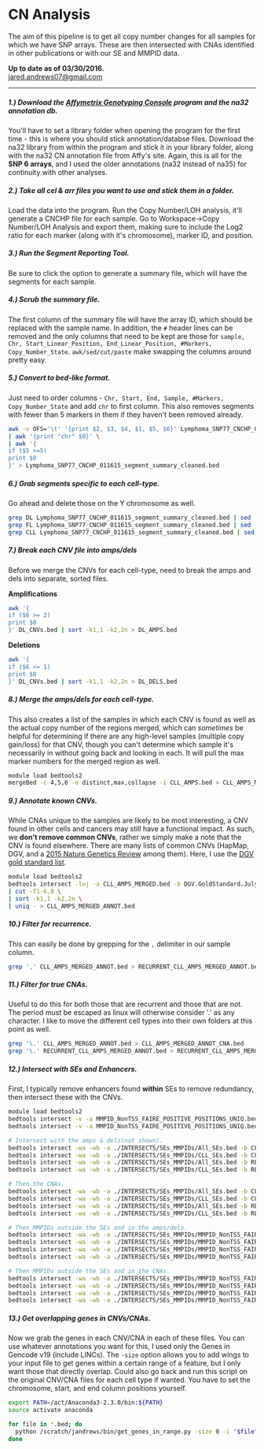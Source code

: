 # CN Analysis 
The aim of this pipeline is to get all copy number changes for all samples for which we have SNP arrays. These are then intersected with CNAs identified in other publications or with our SE and MMPID data.

**Up to date as of 03/30/2016.**  
jared.andrews07@gmail.com

---

##### 1.) Download the [Affymetrix Genotyping Console](http://www.affymetrix.com/estore/browse/level_seven_software_products_only.jsp?productId=131535#1_1) program and the na32 annotation db. 
You'll have to set a library folder when opening the program for the first time - this is where you should stick annotation/databse files. Download the na32 library from within the program and stick it in your library folder, along with the na32 CN annotation file from Affy's site. Again, this is all for the **SNP 6 arrays**, and I used the older annotations (na32 instead of na35) for continuity with other analyses. 


##### 2.) Take all cel & arr files you want to use and stick them in a folder. 
Load the data into the program. Run the Copy Number/LOH analysis, it'll generate a CNCHP file for each sample. Go to Workspace->Copy Number/LOH Analysis and export them, making sure to include the Log2 ratio for each marker (along with it's chromosome), marker ID, and position.


##### 3.) Run the Segment Reporting Tool. 
Be sure to click the option to generate a summary file, which will have the segments for each sample. 


##### 4.) Scrub the summary file.
The first column of the summary file will have the array ID, which should be replaced with the sample name. In addition, the `#` header lines can be removed and the only columns that need to be kept are those for `sample, Chr, Start_Linear_Position, End_Linear_Position, #Markers, Copy_Number_State`. `awk/sed/cut/paste` make swapping the columns around pretty easy.

##### 5.) Convert to bed-like format.
Just need to order columns - `Chr, Start, End, Sample, #Markers, Copy_Number_State` and add `chr` to first column. This also removes segments with fewer than 5 markers in them if they haven't been removed already.

```Bash
awk -v OFS='\t' '{print $2, $3, $4, $1, $5, $6}' Lymphoma_SNP77_CNCHP_011615_segment_summary_cleaned.txt \
| awk '{print "chr" $0}' \
| awk '{
if ($5 >=5) 
print $0
}' > Lymphoma_SNP77_CNCHP_011615_segment_summary_cleaned.bed
```

##### 6.) Grab segments specific to each cell-type.
Go ahead and delete those on the Y chromosome as well.
```Bash
grep DL Lymphoma_SNP77_CNCHP_011615_segment_summary_cleaned.bed | sed '/chrY/d' > DL_CNVs.bed
grep FL Lymphoma_SNP77_CNCHP_011615_segment_summary_cleaned.bed | sed '/chrY/d' > FL_CNVs.bed
grep CLL Lymphoma_SNP77_CNCHP_011615_segment_summary_cleaned.bed | sed '/chrY/d' > CLL_CNVs.bed
```

##### 7.) Break each CNV file into amps/dels
Before we merge the CNVs for each cell-type, need to break the amps and dels into separate, sorted files.

**Amplifications**
```Bash
awk '{
if ($6 >= 2)
print $0
}' DL_CNVs.bed | sort -k1,1 -k2,2n > DL_AMPS.bed
```

**Deletions**
```Bash
awk '{
if ($6 <= 1)
print $0
}' DL_CNVs.bed | sort -k1,1 -k2,2n > DL_DELS.bed
```

##### 8.) Merge the amps/dels for each cell-type.
This also creates a list of the samples in which each CNV is found as well as the actual copy number of the regions merged, which can *sometimes* be helpful for determining if there are any high-level samples (multiple copy gain/loss) for that CNV, though you can't determine which sample it's necessarily in without going back and looking in each. It will pull the max marker numbers for the merged region as well.

```Bash
module load bedtools2
mergeBed -c 4,5,6 -o distinct,max,collapse -i CLL_AMPS.bed > CLL_AMPS_MERGED.bed
```

##### 9.) Annotate known CNVs.
While CNAs unique to the samples are likely to be most interesting, a CNV found in other cells and cancers may still have a functional impact. As such, we **don't remove common CNVs**, rather we simply make a note that the CNV is found elsewhere. There are many lists of common CNVs (HapMap, DGV, and a [2015 Nature Genetics Review](http://www.nature.com/nrg/journal/v16/n3/full/nrg3871.html) among them). Here, I use the [DGV gold standard list](http://dgv.tcag.ca/dgv/app/downloads?ref=). 


```Bash
module load bedtools2
bedtools intersect -loj -a CLL_AMPS_MERGED.bed -b DGV.GoldStandard.July2015.hg19.gff3 \
| cut -f1-6,8 \
| sort -k1,1 -k2,2n \
| uniq - > CLL_AMPS_MERGED_ANNOT.bed
```

##### 10.) Filter for recurrence.
This can easily be done by grepping for the `,` delimiter in our sample column.

```Bash
grep ',' CLL_AMPS_MERGED_ANNOT.bed > RECURRENT_CLL_AMPS_MERGED_ANNOT.bed
```

##### 11.) Filter for true CNAs.
Useful to do this for both those that are recurrent and those that are not. The period must be escaped as linux will otherwise consider '.' as any character. I like to move the different cell types into their own folders at this point as well.

```Bash
grep '\.' CLL_AMPS_MERGED_ANNOT.bed > CLL_AMPS_MERGED_ANNOT_CNA.bed
grep '\.' RECURRENT_CLL_AMPS_MERGED_ANNOT.bed > RECURRENT_CLL_AMPS_MERGED_ANNOT_CNA.bed
```


##### 12.) Intersect with SEs and Enhancers.
First, I typically remove enhancers found **within** SEs to remove redundancy, then intersect these with the CNVs.

```Bash
module load bedtools2
bedtools intersect -v -a MMPID_NonTSS_FAIRE_POSITIVE_POSITIONS_UNIQ.bed -b All_SEs.bed > MMPID_NonTSS_FAIREPOS_OUTSIDE_ALL_SEs.bed
bedtools intersect -v -a MMPID_NonTSS_FAIRE_POSITIVE_POSITIONS_UNIQ.bed -b CLL_SEs.bed > MMPID_NonTSS_FAIREPOS_OUTSIDE_CLL_SEs.bed

# Intersect with the amps & dels(not shown).
bedtools intersect -wa -wb -a ./INTERSECTS/SEs_MMPIDs/All_SEs.bed -b CLL_AMPS_MERGED_ANNOT.bed > ./INTERSECTS/ALL_SEs_IN_CLL_AMPS.bed
bedtools intersect -wa -wb -a ./INTERSECTS/SEs_MMPIDs/CLL_SEs.bed -b CLL_AMPS_MERGED_ANNOT.bed > ./INTERSECTS/CLL_SEs_IN_CLL_AMPS.bed
bedtools intersect -wa -wb -a ./INTERSECTS/SEs_MMPIDs/All_SEs.bed -b RECURRENT_CLL_AMPS_MERGED_ANNOT.bed > ./INTERSECTS/ALL_SEs_IN_RECURRENT_CLL_AMPS.bed
bedtools intersect -wa -wb -a ./INTERSECTS/SEs_MMPIDs/CLL_SEs.bed -b RECURRENT_CLL_AMPS_MERGED_ANNOT.bed > ./INTERSECTS/CLL_SEs_IN_RECURRENT_CLL_AMPS.bed

# Then the CNAs.
bedtools intersect -wa -wb -a ./INTERSECTS/SEs_MMPIDs/All_SEs.bed -b CLL_AMPS_MERGED_ANNOT_CNA.bed > ./INTERSECTS/ALL_SEs_IN_CLL_AMPS_CNA.bed
bedtools intersect -wa -wb -a ./INTERSECTS/SEs_MMPIDs/CLL_SEs.bed -b CLL_AMPS_MERGED_ANNOT_CNA.bed > ./INTERSECTS/CLL_SEs_IN_CLL_AMPS_CNA.bed
bedtools intersect -wa -wb -a ./INTERSECTS/SEs_MMPIDs/All_SEs.bed -b RECURRENT_CLL_AMPS_MERGED_ANNOT_CNA.bed > ./INTERSECTS/ALL_SEs_IN_RECURRENT_CLL_AMPS_CNA.bed
bedtools intersect -wa -wb -a ./INTERSECTS/SEs_MMPIDs/CLL_SEs.bed -b RECURRENT_CLL_AMPS_MERGED_ANNOT_CNA.bed > ./INTERSECTS/CLL_SEs_IN_RECURRENT_CLL_AMPS_CNA.bed

# Then MMPIDs outside the SEs and in the amps/dels.
bedtools intersect -wa -wb -a ./INTERSECTS/SEs_MMPIDs/MMPID_NonTSS_FAIREPOS_OUTSIDE_ALL_SEs.bed -b CLL_AMPS_MERGED_ANNOT.bed > ./INTERSECTS/MMPIDs_OUTSIDE_ALL_SEs_IN_CLL_AMPS.bed
bedtools intersect -wa -wb -a ./INTERSECTS/SEs_MMPIDs/MMPID_NonTSS_FAIREPOS_OUTSIDE_CLL_SEs.bed -b CLL_AMPS_MERGED_ANNOT.bed > ./INTERSECTS/MMPIDs_OUTSIDE_CLL_SEs_IN_CLL_AMPS.bed
bedtools intersect -wa -wb -a ./INTERSECTS/SEs_MMPIDs/MMPID_NonTSS_FAIREPOS_OUTSIDE_ALL_SEs.bed -b RECURRENT_CLL_AMPS_MERGED_ANNOT.bed > ./INTERSECTS/MMPIDs_OUTSIDE_ALL_SEs_IN_RECURRENT_CLL_AMPS.bed
bedtools intersect -wa -wb -a ./INTERSECTS/SEs_MMPIDs/MMPID_NonTSS_FAIREPOS_OUTSIDE_CLL_SEs.bed -b RECURRENT_CLL_AMPS_MERGED_ANNOT.bed > ./INTERSECTS/MMPIDs_OUTSIDE_CLL_SEs_IN_RECURRENT_CLL_AMPS.bed

# Then MMPIDs outside the SEs and in the CNAs.
bedtools intersect -wa -wb -a ./INTERSECTS/SEs_MMPIDs/MMPID_NonTSS_FAIREPOS_OUTSIDE_ALL_SEs.bed -b CLL_AMPS_MERGED_ANNOT_CNA.bed > ./INTERSECTS/MMPIDs_OUTSIDE_ALL_SEs_IN_CLL_AMPS_CNA.bed
bedtools intersect -wa -wb -a ./INTERSECTS/SEs_MMPIDs/MMPID_NonTSS_FAIREPOS_OUTSIDE_CLL_SEs.bed -b CLL_AMPS_MERGED_ANNOT_CNA.bed > ./INTERSECTS/MMPIDs_OUTSIDE_CLL_SEs_IN_CLL_AMPS_CNA.bed
bedtools intersect -wa -wb -a ./INTERSECTS/SEs_MMPIDs/MMPID_NonTSS_FAIREPOS_OUTSIDE_ALL_SEs.bed -b RECURRENT_CLL_AMPS_MERGED_ANNOT_CNA.bed > ./INTERSECTS/MMPIDs_OUTSIDE_ALL_SEs_IN_RECURRENT_CLL_AMPS_CNA.bed
bedtools intersect -wa -wb -a ./INTERSECTS/SEs_MMPIDs/MMPID_NonTSS_FAIREPOS_OUTSIDE_CLL_SEs.bed -b RECURRENT_CLL_AMPS_MERGED_ANNOT_CNA.bed > ./INTERSECTS/MMPIDs_OUTSIDE_CLL_SEs_IN_RECURRENT_CLL_AMPS_CNA.bed
```

##### 13.) Get overlapping genes in CNVs/CNAs.
Now we grab the genes in each CNV/CNA in each of these files. You can use whatever annotations you want for this, I used only the Genes in Gencode v19 (include LINCs). The `-size` option allows you to add wings to your input file to get genes within a certain range of a feature, but I only want those that directly overlap. Could also go back and run this script on the original CNV/CNA files for each cell type if wanted. You have to set the chromosome, start, and end column positions yourself. 

```Bash
export PATH=/act/Anaconda3-2.3.0/bin:${PATH}
source activate anaconda

for file in *.bed; do
  python /scratch/jandrews/bin/get_genes_in_range.py -size 0 -i "$file" -g /scratch/jandrews/Ref/gencode.v19.annotation_sorted_genes_only.bed -o ${file%.*}_GENES.bed
done
```
